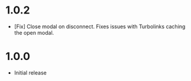 # 1.0.2

* [Fix] Close modal on disconnect. Fixes issues with Turbolinks caching the open modal.

# 1.0.0

* Initial release
